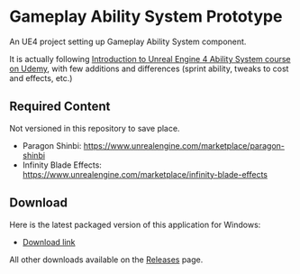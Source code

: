 # Gameplay Ability System Prototype

An UE4 project setting up Gameplay Ability System component.

It is actually following [Introduction to Unreal Engine 4 Ability System course on Udemy](https://www.udemy.com/introduction-to-unreal-engine-4-ability-system), with few additions and differences (sprint ability, tweaks to cost and effects, etc.)

## Required Content

Not versioned in this repository to save place.

- Paragon Shinbi: https://www.unrealengine.com/marketplace/paragon-shinbi
- Infinity Blade Effects: https://www.unrealengine.com/marketplace/infinity-blade-effects

## Download

Here is the latest packaged version of this application for Windows:

- [Download link](https://github.com/mklabs/UE4Gasp/releases/download/v0.0.1/UE4Gasp_Windows_x64.zip)

All other downloads available on the [Releases](https://github.com/mklabs/UE4Gasp/releases) page.